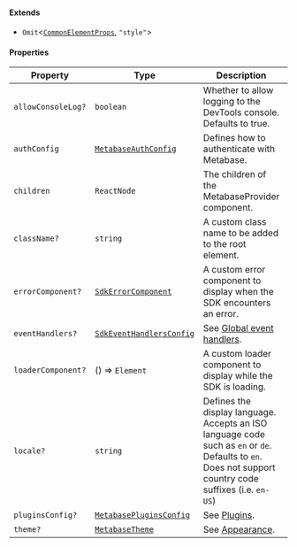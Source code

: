 #### Extends

* `Omit`<[`CommonElementProps`](internal/CommonElementProps.md), `"style"`>

#### Properties

| Property                                        | Type                                                           | Description                                                                                                                                              | Inherited from   |
| ----------------------------------------------- | -------------------------------------------------------------- | -------------------------------------------------------------------------------------------------------------------------------------------------------- | ---------------- |
| <a id="allowconsolelog"></a> `allowConsoleLog?` | `boolean`                                                      | Whether to allow logging to the DevTools console. Defaults to true.                                                                                      | -                |
| <a id="authconfig"></a> `authConfig`            | [`MetabaseAuthConfig`](MetabaseAuthConfig.md)                  | Defines how to authenticate with Metabase.                                                                                                               | -                |
| <a id="children"></a> `children`                | `ReactNode`                                                    | The children of the MetabaseProvider component.                                                                                                          | -                |
| <a id="classname"></a> `className?`             | `string`                                                       | A custom class name to be added to the root element.                                                                                                     | `Omit.className` |
| <a id="errorcomponent"></a> `errorComponent?`   | [`SdkErrorComponent`](internal/SdkErrorComponent.md)           | A custom error component to display when the SDK encounters an error.                                                                                    | -                |
| <a id="eventhandlers"></a> `eventHandlers?`     | [`SdkEventHandlersConfig`](internal/SdkEventHandlersConfig.md) | See [Global event handlers](#global-event-handlers).                                                                                                     | -                |
| <a id="loadercomponent"></a> `loaderComponent?` | () => `Element`                                                | A custom loader component to display while the SDK is loading.                                                                                           | -                |
| <a id="locale"></a> `locale?`                   | `string`                                                       | Defines the display language. Accepts an ISO language code such as `en` or `de`. Defaults to `en`. Does not support country code suffixes (i.e. `en-US`) | -                |
| <a id="pluginsconfig"></a> `pluginsConfig?`     | [`MetabasePluginsConfig`](MetabasePluginsConfig.md)            | See [Plugins](./plugins.md).                                                                                                                             | -                |
| <a id="theme"></a> `theme?`                     | [`MetabaseTheme`](MetabaseTheme.md)                            | See [Appearance](./appearance.md).                                                                                                                       | -                |
